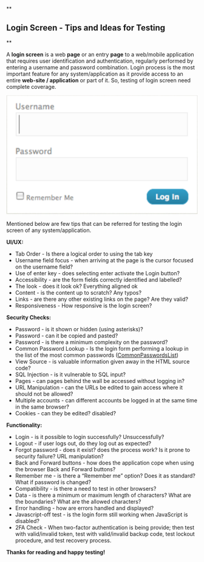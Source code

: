 ﻿
**

## Login Screen - Tips and Ideas for Testing

**

A **login screen** is a web **page** or an entry **page** to a web/mobile application that requires user identification and authentication, regularly performed by entering a username and password combination. 
Login process is the most important feature for any system/application as it provide access to an entire **web-site / application** or part of it. So, testing of login screen need complete coverage. 

![Login Screen](Login-Page.png)

Mentioned below are few tips that can be referred for testing the login screen of any system/application.

**UI/UX:**

 - Tab Order - Is there a logical order to using the tab key
 - Username field focus - when arriving at the page is the cursor focused on the username field? 
 - Use of enter key - does selecting enter activate the Login button?
 - Accessibility - are the form fields correctly identified and labelled?
 - The look - does it look ok? Everything aligned ok
 - Content - is the content up to scratch? Any typos?
 - Links - are there any other existing links on the page? Are they valid?
 - Responsiveness - How responsive is the login screen?

**Security Checks:**

 - Password - is it shown or hidden (using asterisks)?
 - Password - can it be copied and pasted?
 - Password - is there a minimum complexity on the password?
 - Common Password Lookup - Is the login form performing a lookup in the list of the most common passwords ([CommonPasswordsList](https://en.wikipedia.org/wiki/List_of_the_most_common_passwords))
 - View Source - is valuable information given away in the HTML source code?
 - SQL Injection - is it vulnerable to SQL input?
 - Pages - can pages behind the wall be accessed without logging in?  
 - URL Manipulation - can the URLs be edited to gain access where it should not be allowed?
 - Multiple accounts - can different accounts be logged    in at the same time in the same browser?
 - Cookies - can they be edited? disabled?

**Functionality:**

 - Login - is it possible to login successfully? Unsuccessfully?
 - Logout - if user logs out, do they log out as expected?
 - Forgot password - does it exist? does the process work? Is it prone to security failure? URL manipulation?
 - Back and Forward buttons - how does the application cope when using the browser Back and Forward buttons?
 - Remember me - is there a “Remember me” option? Does it as standard? What if password is changed?
 - Compatibility - is there a need to test in other browsers?
 - Data - is there a minimum or maximum length of   characters? What are the boundaries? What are the allowed characters?
 - Error handling - how are errors handled and displayed?
 - Javascript-off test - is the login form still working when JavaScript is disabled?
 - 2FA Check - When two-factor authentication is being provide; then test with valid/invalid token, test with valid/invalid backup code, test lockout procedure, and test recovery process.

**Thanks for reading and happy testing!**

